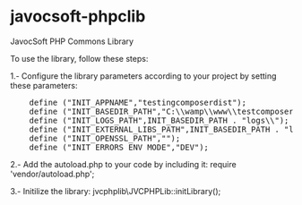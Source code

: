 javocsoft-phpclib
=================

JavocSoft PHP Commons Library

To use the library, follow these steps:

1.- Configure the library parameters according to your project by setting these parameters:
<pre>
    define ("INIT_APPNAME","testingcomposerdist");
    define ("INIT_BASEDIR_PATH","C:\\wamp\\www\\testcomposer\\");
    define ("INIT_LOGS_PATH",INIT_BASEDIR_PATH . "logs\\");
    define ("INIT_EXTERNAL_LIBS_PATH",INIT_BASEDIR_PATH . "logs\\");
    define ("INIT_OPENSSL_PATH","");
    define ("INIT_ERRORS_ENV_MODE","DEV");
</pre>

2.- Add the autoload.php to your code by including it: 
    require 'vendor/autoload.php';
    
3.- Initilize the library:
    jvcphplib\JVCPHPLib::initLibrary();
